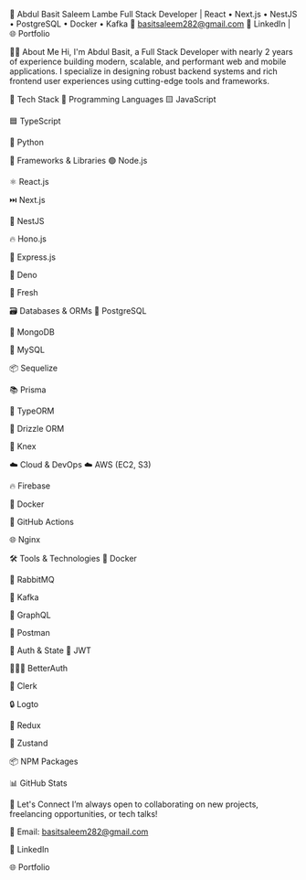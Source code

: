 🚀 Abdul Basit Saleem Lambe
Full Stack Developer | React • Next.js • NestJS • PostgreSQL • Docker • Kafka
📧 basitsaleem282@gmail.com
🔗 LinkedIn | 🌐 Portfolio

👨‍💻 About Me
Hi, I'm Abdul Basit, a Full Stack Developer with nearly 2 years of experience building modern, scalable, and performant web and mobile applications. I specialize in designing robust backend systems and rich frontend user experiences using cutting-edge tools and frameworks.

🧰 Tech Stack
📝 Programming Languages
🟨 JavaScript

🟦 TypeScript

🐍 Python

🧱 Frameworks & Libraries
🟢 Node.js

⚛️ React.js

⏭️ Next.js

🧱 NestJS

🔥 Hono.js

🚂 Express.js

🦕 Deno

🍋 Fresh

🗃️ Databases & ORMs
🐘 PostgreSQL

🍃 MongoDB

🐬 MySQL

📦 Sequelize

📚 Prisma

🧩 TypeORM

🌿 Drizzle ORM

🔧 Knex

☁️ Cloud & DevOps
☁️ AWS (EC2, S3)

🔥 Firebase

🐳 Docker

🤖 GitHub Actions

🌐 Nginx

🛠️ Tools & Technologies
🐳 Docker

🐇 RabbitMQ

🦄 Kafka

🔮 GraphQL

🧪 Postman

🔐 Auth & State
🔐 JWT

🧑‍🤝‍🧑 BetterAuth

🧾 Clerk

🔒 Logto

🧠 Redux

🐻 Zustand

📦 NPM Packages

📊 GitHub Stats


🤝 Let's Connect
I’m always open to collaborating on new projects, freelancing opportunities, or tech talks!

📧 Email: basitsaleem282@gmail.com

💼 LinkedIn

🌐 Portfolio
